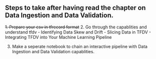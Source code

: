 ## Steps to take after having read the chapter on Data Ingestion and Data Validation.

~~1. Prepare your csv in tfrecord format~~
2. Go through the capablities and understand tfdv
    - Identifying Data Skew and Drift
    - Slicing Data in TFDV
    - Integrating TFDV into Your Machine Learning Pipeline

3. Make a seperate notebook to chain an interactive pipeline with Data Ingestion and Data Validation capablities.